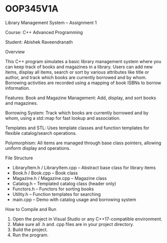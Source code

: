 # OOP345V1A

Library Management System – Assignment 1

Course: C++ Advanced Programming

Student: Abishek Raveendranath

Overview

This C++ program simulates a basic library management system where you can keep track of books and magazines in a library. Users can add new items, display all items, search or sort by various attributes like title or author, and track which books are currently borrowed and by whom. Borrowing activities are recorded using a mapping of book ISBNs to borrow information.

Features:
Book and Magazine Management:
Add, display, and sort books and magazines.

Borrowing System:
Track which books are currently borrowed and by whom, using a std::map for fast lookup and association.

Templates and STL:
Uses template classes and function templates for flexible catalog/search operations.

Polymorphism:
All items are managed through base class pointers, allowing uniform display and operations.

File Structure
- LibraryItem.h / LibraryItem.cpp – Abstract base class for library items
- Book.h / Book.cpp – Book class
- Magazine.h / Magazine.cpp – Magazine class
- Catalog.h – Templated catalog class (header only)
- Functors.h – Functors for sorting books
- Utility.h – Function templates for searching
- main.cpp – Demo with catalog usage and borrowing system

How to Compile and Run
1. Open the project in Visual Studio or any C++17-compatible environment.
2. Make sure all .h and .cpp files are in your project directory.
3. Build the project.
4. Run the program.

